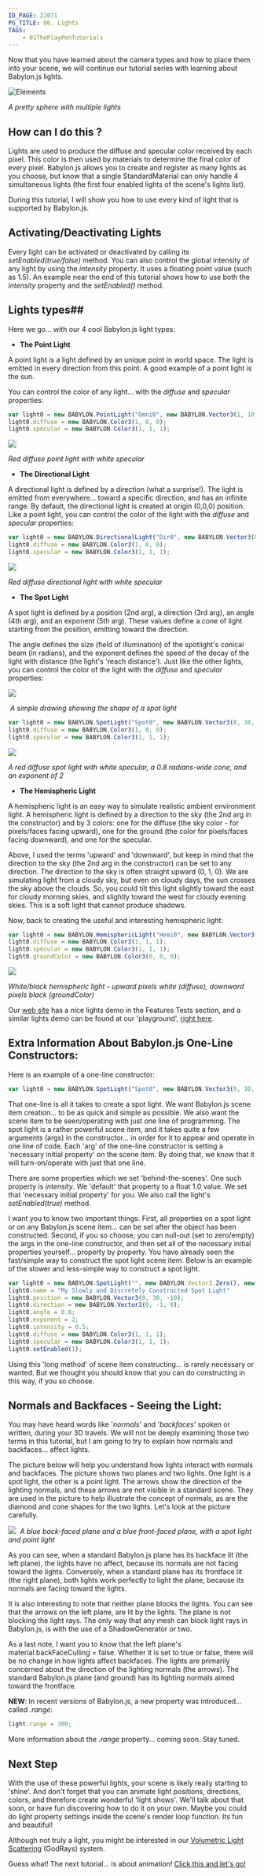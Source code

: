 ```yaml
---
ID_PAGE: 22071
PG_TITLE: 06. Lights
TAGS:
    - 01ThePlayPenTutorials
---
```

Now that you have learned about the camera types and how to place them into your scene, we will continue our tutorial series with learning about Babylon.js lights.

![Elements](http://www.babylonjs.com/Screenshots/testlight.jpg)

_A pretty sphere with multiple lights_

## How can I do this ?

Lights are used to produce the diffuse and specular color received by each pixel. This color is then used by materials to determine the final color of every pixel. Babylon.js allows you to create and register as many lights as you choose, but know that a single StandardMaterial can only handle 4 simultaneous lights (the first four enabled lights of the scene's lights list).

During this tutorial, I will show you how to use every kind of light that is supported by Babylon.js.

## Activating/Deactivating Lights ##

Every light can be activated or deactivated by calling its *setEnabled(true/false)* method. You can also control the global intensity of any light by using the *intensity* property. It uses a floating point value (such as 1.5). An example near the end of this tutorial shows how to use both the *intensity* property and the *setEnabled()* method.

## Lights types##
Here we go... with our 4 cool Babylon.js light types:

- **The Point Light**

A point light is a light defined by an unique point in world space. The light is emitted in every direction from this point. A good example of a point light is the sun.

You can control the color of any light... with the *diffuse* and *specular* properties:

```javascript
var light0 = new BABYLON.PointLight("Omni0", new BABYLON.Vector3(1, 10, 1), scene);
light0.diffuse = new BABYLON.Color3(1, 0, 0);
light0.specular = new BABYLON.Color3(1, 1, 1);
```
![](http://blogs.msdn.com/cfs-file.ashx/__key/communityserver-blogs-components-weblogfiles/00-00-01-44-73-metablogapi/8484.image_5F00_thumb_5F00_53D78E00.png)

_Red diffuse point light with white specular_

- **The Directional Light**

A directional light is defined by a direction (what a surprise!). The light is emitted from everywhere... toward a specific direction, and has an infinite range. By default, the directional light is created at origin (0,0,0) position. Like a point light, you can control the color of the light with the *diffuse* and *specular* properties:

```javascript
var light0 = new BABYLON.DirectionalLight("Dir0", new BABYLON.Vector3(0, -1, 0), scene);
light0.diffuse = new BABYLON.Color3(1, 0, 0);
light0.specular = new BABYLON.Color3(1, 1, 1);
```

![](http://blogs.msdn.com/cfs-file.ashx/__key/communityserver-blogs-components-weblogfiles/00-00-01-44-73-metablogapi/1563.image_5F00_1ECD8F81.png)

_Red diffuse directional light with white specular_

- **The Spot Light**

A spot light is defined by a position (2nd arg), a direction (3rd arg), an angle (4th arg), and an exponent (5th arg). These values define a cone of light starting from the position, emitting toward the direction. 

The angle defines the size (field of illumination) of the spotlight's conical beam (in radians), and the exponent defines the speed of the decay of the light with distance (the light's 'reach distance'). Just like the other lights, you can control the color of the light with the *diffuse* and *specular* properties:

![](http://blogs.msdn.com/cfs-file.ashx/__key/communityserver-blogs-components-weblogfiles/00-00-01-44-73-metablogapi/7723.image_5F00_thumb_5F00_11F5CA14.png)

&nbsp;_A simple drawing showing the shape of a spot light_

```javascript
var light0 = new BABYLON.SpotLight("Spot0", new BABYLON.Vector3(0, 30, -10), new BABYLON.Vector3(0, -1, 0), 0.8, 2, scene);
light0.diffuse = new BABYLON.Color3(1, 0, 0);
light0.specular = new BABYLON.Color3(1, 1, 1);
```

![](http://blogs.msdn.com/cfs-file.ashx/__key/communityserver-blogs-components-weblogfiles/00-00-01-44-73-metablogapi/1738.image_5F00_thumb_5F00_18AB6448.png)

_A red diffuse spot light with white specular, a 0.8 radians-wide cone, and an exponent of 2_

- **The Hemispheric Light**

A hemispheric light is an easy way to simulate realistic ambient environment light. A hemispheric light is defined by a direction to the sky (the 2nd arg in the constructor) and by 3 colors: one for the diffuse (the sky color - for pixels/faces facing upward), one for the ground (the color for pixels/faces facing downward), and one for the specular.

Above, I used the terms 'upward' and 'downward', but keep in mind that the direction to the sky (the 2nd arg in the constructor) can be set to any direction. The direction to the sky is often straight upward (0, 1, 0). We are simulating light from a cloudy sky, but even on cloudy days, the sun crosses the sky above the clouds. So, you could tilt this light slightly toward the east for cloudy morning skies, and slightly toward the west for cloudy evening skies. This is a soft light that cannot produce shadows.

Now, back to creating the useful and interesting hemispheric light:

```javascript
var light0 = new BABYLON.HemisphericLight("Hemi0", new BABYLON.Vector3(0, 1, 0), scene);
light0.diffuse = new BABYLON.Color3(1, 1, 1);
light0.specular = new BABYLON.Color3(1, 1, 1);
light0.groundColor = new BABYLON.Color3(0, 0, 0);
```

![](http://blogs.msdn.com/cfs-file.ashx/__key/communityserver-blogs-components-weblogfiles/00-00-01-44-73-metablogapi/4760.image_5F00_thumb_5F00_058CC84D.png)

_White/black hemispheric light - upward pixels white (diffuse), downward pixels black (groundColor)_

Our [web site](http://www.babylonjs.com/) has a nice lights demo in the Features Tests section, and a similar lights demo can be found at our 'playground', [right here](http://www.babylonjs.com/playground/?06).

## Extra Information About Babylon.js One-Line Constructors: ##
Here is an example of a one-line constructor:
```javascript
var light0 = new BABYLON.SpotLight("Spot0", new BABYLON.Vector3(0, 30, -10), new BABYLON.Vector3(0, -1, 0), 0.8, 2, scene);
```
That one-line is all it takes to create a spot light. We want Babylon.js scene item creation... to be as quick and simple as possible. We also want the scene item to be seen/operating with just one line of programming. The spot light is a rather powerful scene item, and it takes quite a few arguments (args) in the constructor... in order for it to appear and operate in one line of code. Each 'arg' of the one-line constructor is setting a 'necessary initial property' on the scene item. By doing that, we know that it will turn-on/operate with just that one line.

There are some properties which we set 'behind-the-scenes'. One such property is *intensity*. We 'default' that property to a float 1.0 value. We set that 'necessary initial property' for you. We also call the light's *setEnabled(true)* method.

I want you to know two important things. First, all properties on a spot light or on any Babylon.js scene item... can be set after the object has been constructed. Second, if you so choose, you can null-out (set to zero/empty) the args in the one-line constructor, and then set all of the necessary initial properties yourself... property by property. You have already seen the fast/simple way to construct the spot light scene item. Below is an example of the slower and less-simple way to construct a spot light.

```javascript
var light0 = new BABYLON.SpotLight("", new BABYLON.Vector3.Zero(), new BABYLON.Vector3.Zero(), 0, 0, scene);
light0.name = "My Slowly and Discretely Constructed Spot Light"
light0.position = new BABYLON.Vector3(0, 30, -10);
light0.direction = new BABYLON.Vector3(0, -1, 0);
light0.angle = 0.8;
light0.exponent = 2;
light0.intensity = 0.5;
light0.diffuse = new BABYLON.Color3(1, 1, 1);
light0.specular = new BABYLON.Color3(1, 1, 1);
light0.setEnabled(1);
```
Using this 'long method' of scene item constructing... is rarely necessary or wanted. But we thought you should know that you can do constructing in this way, if you so choose.

## Normals and Backfaces - Seeing the Light: ##
You may have heard words like '_normals_' and '_backfaces_' spoken or written, during your 3D travels. We will not be deeply examining those two terms in this tutorial, but I am going to try to explain how normals and backfaces... affect lights. 

The picture below will help you understand how lights interact with normals and backfaces. The picture shows two planes and two lights. One light is a spot light, the other is a point light. The arrows show the direction of the lighting normals, and these arrows are not visible in a standard scene. They are used in the picture to help illustrate the concept of normals, as are the diamond and cone shapes for the two lights. Let's look at the picture carefully.

![](http://urbanproductions.com/wingy/babylon/misc/normals03.jpg)
&nbsp;_A blue back-faced plane and a blue front-faced plane, with a spot light and point light_

As you can see, when a standard Babylon.js plane has its backface lit (the left plane), the lights have no affect, because its normals are not facing toward the lights. Conversely, when a standard plane has its frontface lit (the right plane), both lights work perfectly to light the plane, because its normals are facing toward the lights. 

It is also interesting to note that neither plane blocks the lights. You can see that the arrows on the left plane, are lit by the lights. The plane is not blocking the light rays. The only way that any mesh can block light rays in Babylon.js, is with the use of a ShadowGenerator or two. 

As a last note, I want you to know that the left plane's material.backFaceCulling = false. Whether it is set to true or false, there will be no change in how lights affect backfaces. The lights are primarily concerned about the direction of the lighting normals (the arrows). The standard Babylon.js plane (and ground) has its lighting normals aimed toward the frontface.

**NEW**: In recent versions of Babylon.js, a new property was introduced... called _.range_:

```javascript
light.range = 300;
```
More information about the _.range_ property... coming soon. Stay tuned.

## Next Step ##
With the use of these powerful lights, your scene is likely really starting to 'shine'. And don't forget that you can animate light positions, directions, colors, and therefore create wonderful 'light shows'. We'll talk about that soon, or have fun discovering how to do it on your own. Maybe you could do light property settings inside the scene's render loop function. Its fun and beautiful!

Although not truly a light, you might be interested in our [Volumetric Light Scattering](http://babylondoc.azurewebsites.net/page.php?p=24840) (GodRays) system.

Guess what! The next tutorial... is about animation! [Click this and let's go!](http://babylondoc.azurewebsites.net/page.php?p=22081)